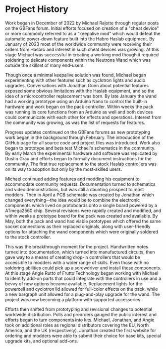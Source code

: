 # Project History

Work began in December of 2022 by Michael Rajotte through regular posts on the GBFans forum. Initial efforts focused on creation of a "cheat device" or more commonly referred to as a "keepalive mod" which would defeat the automatic power-down feature built into the Habro Haslab equipment. By January of 2023 most of the worldwide community were receiving their orders from Hasbro and interest in such cheat devices was growing. At this stage Michael was successful in creating a working mod though it required soldering to delicate components within the Neutrona Wand which was outside the skillset of many end-users.

Though once a minimal keepalive solution was found, Michael began experimenting with other features such as cyclotron lights and audio upgrades. Conversations with Jonathan Gunn about potential features exposed some obvious limitations with the Haslab equipment, and so the idea of a microcontroller replacement was born. By late January the wand had a working prototype using an Arduino Nano to control the built-in hardware and work began on the pack controller. Within weeks the pack was running its core functions from an Arduino as well and both devices could communicate with each other for effects and operations. Interest from the community was growing, as was the list of requests for features.

Progress updates continued on the GBFans forums as new prototyping work began in the background through February. The introduction of the GitHub page for all source code and project files was introduced. Work also began to prototype and beta test Michael's schematics in the community. By early March the experimental hardware and software was replicated by Dustin Grau and efforts began to formally document instructions for the community. The first true replacement to the stock Haslab controllers was on its way to adoption but only by the most-skilled users.

Michael continued adding features and modding his equipment to accommodate community requests. Documentation turned to schematics and video demonstrations, but was still a daunting prospect to most modders. Then in April a PCB schematic was created by Jonathan which changed everything--the idea would be to combine the electronic components which lived on protoboards onto a single board powered by a ATmega2560 chip. Several revisions were rapidly created and modified, and within weeks a prototype board for the pack was created and available. By May, both the pack and wand had viable prototypes which offered the same socket connections as their replaced originals, along with user-friendly options for attaching the wand components which were originally soldered to the stock controller.

This was the breakthrough moment for the project. Handwritten notes turned into documentation, which turned into manufactured circuits, then gave way to a means of creating drop-in controllers that would be accessible to modders with a wider range of skills. Even those with no soldering abilities could pick up a screwdriver and install these components. At this stage Angie Rutto of Frutto Technology began working with Michael to identify add-on parts that could integrate with the controllers in use and a bevvy of new options became available. Replacement lights for the powercell and cyclotron lid allowed for full-color effects on the pack, while a new bargraph unit allowed for a plug-and-play upgrade for the wand. The project was now becoming a platform with supported accessories.

Efforts then shifted from prototyping and revisional changes to potential worldwide distribution. Polls and preorders gauged the public interest and efforts began to turn components into kits. Michael, Jonathan, and Angie took on additional roles as regional distributors covering the EU, North America, and the UK (respectively). Jonathan created the first website for ordering and modders were able to submit their choice for base kits, special upgrade kits, and optional add-ons.
